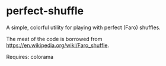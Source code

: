 perfect-shuffle
===============

A simple, colorful utility for playing with perfect (Faro) shuffles.

The meat of the code is borrowed from https://en.wikipedia.org/wiki/Faro_shuffle.

Requires: colorama
